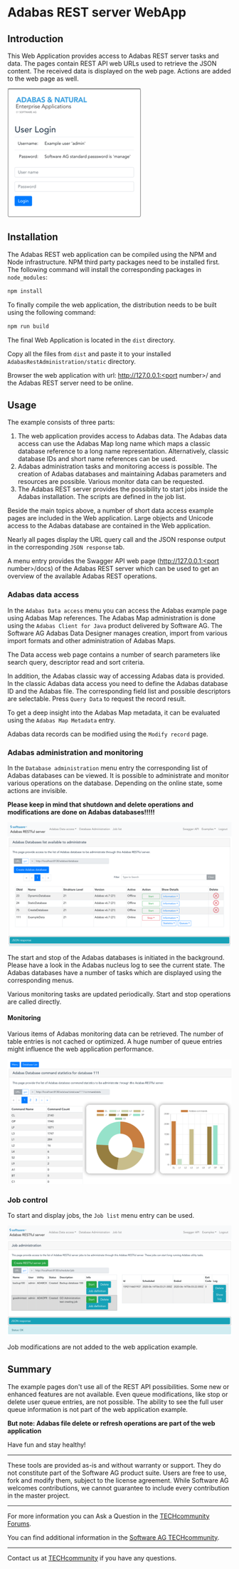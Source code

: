 # Adabas REST server WebApp

## Introduction

This Web Application provides access to Adabas REST server tasks and data.
The pages contain REST API web URLs used to retrieve the JSON content. The received data is displayed on the web page. Actions are added to the web page as well.

![Login screen](image/login_screen.png)

## Installation

The Adabas REST web application can be compiled using the NPM and Node infrastructure. NPM third party packages need to be installed first. The following command will install the corresponding packages in `node_modules`:

```sh
npm install
```

To finally compile the web application, the distribution needs to be built using the following command:

```sh
npm run build
```

The final Web Application is located in the `dist` directory.

Copy all the files from `dist` and paste it to your installed `AdabasRestAdministration/static` directory.

Browser the web application with url: http://127.0.0.1:<port number>/ and the Adabas REST server need to be online.


## Usage

The example consists of three parts:

1. The web application provides access to Adabas data. The Adabas data access can use the Adabas Map long name which maps a classic database reference to a long name representation. Alternatively, classic database IDs and short name references can be used.
2. Adabas administration tasks and monitoring access is possible. The creation of Adabas databases and maintaining Adabas parameters and resources are possible. Various monitor data can be requested.
3. The Adabas REST server provides the possibility to start jobs inside the Adabas installation. The scripts are defined in the job list.

Beside the main topics above, a number of short data access example pages are included in the Web application. Large objects and Unicode access to the Adabas database are contained in the Web application.

Nearly all pages display the URL query call and the JSON response output in the corresponding `JSON response` tab.

A menu entry provides the Swagger API web page (http://127.0.0.1:<port number>/docs) of the Adabas REST server which can be used to get an overview of the available Adabas REST operations.



### Adabas data access

In the `Adabas Data access` menu you can access the Adabas example page using Adabas Map references. The Adabas Map administration is done using the `Adabas Client for Java` product delivered by Software AG. The Software AG Adabas Data Designer manages creation, import from various import formats and other administration of Adabas Maps.

The Data access web page contains a number of search parameters like search query, descriptor read and sort criteria.

In addition, the Adabas classic way of accessing Adabas data is provided. In the classic Adabas data access you need to define the Adabas database ID and the Adabas file. The corresponding field list and possible descriptors are selectable. Press `Query Data` to request the record result.

To get a deep insight into the Adabas Map metadata, it can be evaluated using the `Adabas Map Metadata` entry.

Adabas data records can be modified using the `Modify record` page.

### Adabas administration and monitoring

In the `Database administration` menu entry the corresponding list of Adabas databases can be viewed. It is possible to administrate and monitor various operations on the database. Depending on the online state, some actions are invisible.

**Please keep in mind that shutdown and delete operations and modifications are done on Adabas databases!!!!!**

![Database list](image/databases_list.png)

The start and stop of the Adabas databases is initiated in the background. Please have a look in the Adabas nucleus log to see the current state. The Adabas databases have a number of tasks which are displayed using the corresponding menus.

Various monitoring tasks are updated periodically. Start and stop operations are called directly.

#### Monitoring

Various items of Adabas monitoring data can be retrieved. The number of table entries is not cached or optimized. A huge number of queue entries might influence the web application performance.

![Command statistics](image/command_stats.png)


### Job control

To start and display jobs, the `Job list` menu entry can be used.

![Job control](image/job_control.png)

Job modifications are not added to the web application example.

## Summary

The example pages don't use all of the REST API possibilities. Some new or enhanced features are not available. Even queue modifications, like stop or delete user queue entries, are not possible. The ability to see the full user queue information is not part of the web application example.

**But note: Adabas file delete or refresh operations are part of the web application**

Have fun and stay healthy!

______________________
These tools are provided as-is and without warranty or support. They do not constitute part of the Software AG product suite. Users are free to use, fork and modify them, subject to the license agreement. While Software AG welcomes contributions, we cannot guarantee to include every contribution in the master project.
______________
For more information you can Ask a Question in the [TECHcommunity Forums](https://tech.forums.softwareag.com/tag/adabas).

You can find additional information in the [Software AG TECHcommunity](http://techcommunity.softwareag.com/home/-/product/name/adabas).
______________
Contact us at [TECHcommunity](mailto:technologycommunity@softwareag.com?subject=Github/SoftwareAG) if you have any questions.
